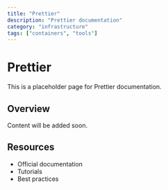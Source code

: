 ```yaml
---
title: "Prettier"
description: "Prettier documentation"
category: "infrastructure"
tags: ["containers", "tools"]
---
```


# Prettier

This is a placeholder page for Prettier documentation.

## Overview

Content will be added soon.

## Resources

- Official documentation
- Tutorials
- Best practices
